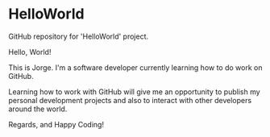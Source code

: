 # HelloWorld
GitHub repository for 'HelloWorld' project.

Hello, World!

This is Jorge. I'm a software developer currently learning how to do work on GitHub.

Learning how to work with GitHub will give me an opportunity to publish my personal development projects and also to interact with other developers around the world.

Regards, and Happy Coding!
